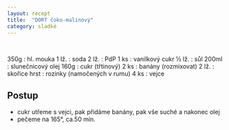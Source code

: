 ```yaml
---
layout: recept
title:  "DORT čoko-malinový"
category: sladké
---
```


<br>

<div class="ingredience" markdown="1">

350g
: hl. mouka
1 lž.
: soda
2 lž.
: PdP
1 ks
: vanilkový cukr
½ lž.
: sůl
200ml
: slunečnicový olej
160g
: cukr (třtinový)
2 ks
: banány (rozmixovat)
2 lž.
: skořice
hrst
: rozinky (namočených v rumu)
4 ks
: vejce

</div>

## Postup

<div class="postup" markdown="1">  

- cukr utřeme s vejci, pak přidáme banány, pak vše suché a nakonec olej
- pečeme na 165°, ca.50 min.
     
</div>
